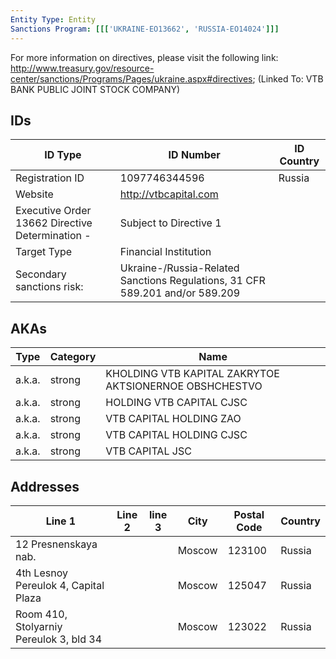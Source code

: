 ```yaml
---
Entity Type: Entity
Sanctions Program: [[['UKRAINE-EO13662', 'RUSSIA-EO14024']]]
---
```

For more information on directives, please visit the following link: http://www.treasury.gov/resource-center/sanctions/Programs/Pages/ukraine.aspx#directives; (Linked To: VTB BANK PUBLIC JOINT STOCK COMPANY)

## IDs
| ID Type | ID Number | ID Country |
|---------|-----------|------------|
| Registration ID | 1097746344596 | Russia |
| Website | http://vtbcapital.com |  |
| Executive Order 13662 Directive Determination - | Subject to Directive 1 |  |
| Target Type | Financial Institution |  |
| Secondary sanctions risk: | Ukraine-/Russia-Related Sanctions Regulations, 31 CFR 589.201 and/or 589.209 |  |


## AKAs
| Type | Category | Name      | 
|------|----------|-----------|
| a.k.a. | strong | KHOLDING VTB KAPITAL ZAKRYTOE AKTSIONERNOE OBSHCHESTVO |
| a.k.a. | strong | HOLDING VTB CAPITAL CJSC |
| a.k.a. | strong | VTB CAPITAL HOLDING ZAO |
| a.k.a. | strong | VTB CAPITAL HOLDING CJSC |
| a.k.a. | strong | VTB CAPITAL JSC |


## Addresses
| Line 1 | Line 2 | line 3 | City | Postal Code| Country | 
|--------|--------|--------|------|------------|---------|
| 12 Presnenskaya nab. |  |  | Moscow | 123100 | Russia |
| 4th Lesnoy Pereulok 4, Capital Plaza |  |  | Moscow | 125047 | Russia |
| Room 410, Stolyarniy Pereulok 3, bld 34 |  |  | Moscow | 123022 | Russia |


